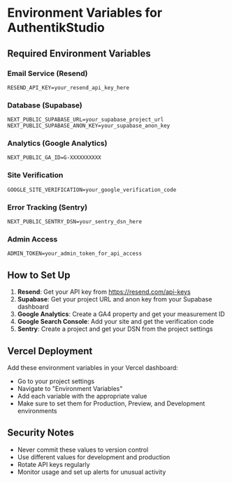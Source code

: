 # Environment Variables for AuthentikStudio

## Required Environment Variables

### Email Service (Resend)
```
RESEND_API_KEY=your_resend_api_key_here
```

### Database (Supabase)
```
NEXT_PUBLIC_SUPABASE_URL=your_supabase_project_url
NEXT_PUBLIC_SUPABASE_ANON_KEY=your_supabase_anon_key
```

### Analytics (Google Analytics)
```
NEXT_PUBLIC_GA_ID=G-XXXXXXXXXX
```

### Site Verification
```
GOOGLE_SITE_VERIFICATION=your_google_verification_code
```

### Error Tracking (Sentry)
```
NEXT_PUBLIC_SENTRY_DSN=your_sentry_dsn_here
```

### Admin Access
```
ADMIN_TOKEN=your_admin_token_for_api_access
```

## How to Set Up

1. **Resend**: Get your API key from https://resend.com/api-keys
2. **Supabase**: Get your project URL and anon key from your Supabase dashboard
3. **Google Analytics**: Create a GA4 property and get your measurement ID
4. **Google Search Console**: Add your site and get the verification code
5. **Sentry**: Create a project and get your DSN from the project settings

## Vercel Deployment

Add these environment variables in your Vercel dashboard:
- Go to your project settings
- Navigate to "Environment Variables"
- Add each variable with the appropriate value
- Make sure to set them for Production, Preview, and Development environments

## Security Notes

- Never commit these values to version control
- Use different values for development and production
- Rotate API keys regularly
- Monitor usage and set up alerts for unusual activity
